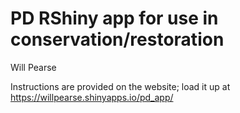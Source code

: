 PD RShiny app for use in conservation/restoration
===============================================================
Will Pearse

Instructions are provided on the website; load it up at https://willpearse.shinyapps.io/pd_app/